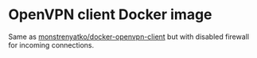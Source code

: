 OpenVPN client Docker image
===========================

Same as [monstrenyatko/docker-openvpn-client](https://github.com/monstrenyatko/docker-openvpn-client) but with disabled firewall for incoming connections.

